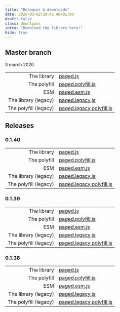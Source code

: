 ```yaml
---
title: "Releases & downloads"
date: 2020-03-02T10:42:48+01:00
draft: false
class: downloads
intro: "Download the library here!"
hide: true
---
```



## Master branch 

3 march 2020 

| |                 |
|----------:|:--------------------|
| The library | [paged.js](/releases/master/paged.js) |
| The polyfill | [paged.polyfill.js](/releases/master/paged.polyfill.js) |
| ESM | [paged.esm.js](/releases/master/paged.esm.js) |
| The library (legacy) | [paged.legacy.js](/releases/master/paged.legacy.js) |
| The polyfill (legacy) | [paged.legacy.polyfill.js](/releases/master/paged.legacy.polyfill.js) |

## Releases

### 0.1.40

| |                 |
|----------:|:--------------------|
| The library | [paged.js](/releases/0-1-40/paged.js) |
| The polyfill | [paged.polyfill.js](/releases/0-1-40/paged.polyfill.js) |
| ESM | [paged.esm.js](/releases/0-1-40/paged.esm.js) |
| The library (legacy) | [paged.legacy.js](/releases/0-1-40/paged.legacy.js) |
| The polyfill (legacy) | [paged.legacy.polyfill.js](/releases/0-1-40/paged.legacy.polyfill.js) |

### 0.1.39
| |                 |
|----------:|:--------------------|
| The library | [paged.js](/releases/0-1-39/paged.js) |
| The polyfill | [paged.polyfill.js](/releases/0-1-39/paged.polyfill.js) |
| ESM | [paged.esm.js](/releases/0-1-39/paged.esm.js) |
| The library (legacy) | [paged.legacy.js](/releases/0-1-39/paged.legacy.js) |
| The polyfill (legacy) | [paged.legacy.polyfill.js](/releases/0-1-39/paged.legacy.polyfill.js) |


### 0.1.38

| |                 |
|----------:|:--------------------|
| The library | [paged.js](/releases/0-1-38/paged.js) |
| The polyfill | [paged.polyfill.js](/releases/0-1-38/paged.polyfill.js) |
| ESM | [paged.esm.js](/releases/0-1-38/paged.esm.js) |
| The library (legacy) | [paged.legacy.js](/releases/0-1-38/paged.legacy.js) |
| The polyfill (legacy) | [paged.legacy.polyfill.js](/releases/0-1-38/paged.legacy.polyfill.js) |